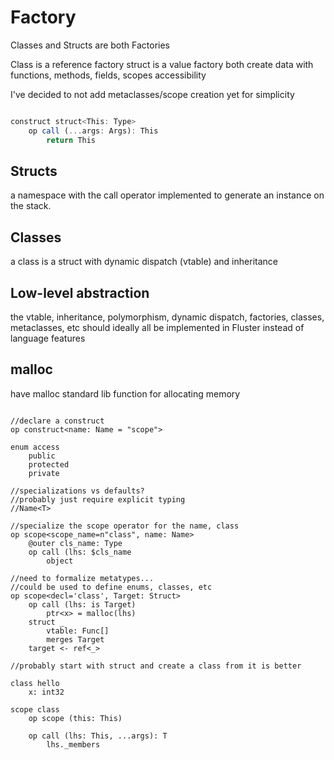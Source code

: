 
# Factory

Classes and Structs are both Factories

Class is a reference factory
struct is a value factory
both create data  with functions, methods, fields, scopes accessibility

I've decided to not add metaclasses/scope creation yet for simplicity

```TypeScript

construct struct<This: Type>
    op call (...args: Args): This
        return This

```
        

## Structs

a namespace with the call operator implemented to generate an 
instance on the stack.

## Classes

a class is a struct with dynamic dispatch (vtable) and inheritance


## Low-level abstraction

the vtable, inheritance, polymorphism, dynamic dispatch,
factories, classes, metaclasses, etc should ideally all be implemented in
Fluster instead of language features

## malloc

have malloc standard lib function for allocating memory

```

//declare a construct
op construct<name: Name = "scope">

enum access
    public
    protected
    private

//specializations vs defaults?
//probably just require explicit typing
//Name<T>

//specialize the scope operator for the name, class
op scope<scope_name=n"class", name: Name>
    @outer cls_name: Type
    op call (lhs: $cls_name
        object

//need to formalize metatypes...
//could be used to define enums, classes, etc
op scope<decl='class', Target: Struct>
    op call (lhs: is Target)
        ptr<x> = malloc(lhs)
    struct _
        vtable: Func[]
        merges Target
    target <- ref<_>

//probably start with struct and create a class from it is better

class hello
    x: int32

scope class
    op scope (this: This)
        
    op call (lhs: This, ...args): T
        lhs._members
    
```
